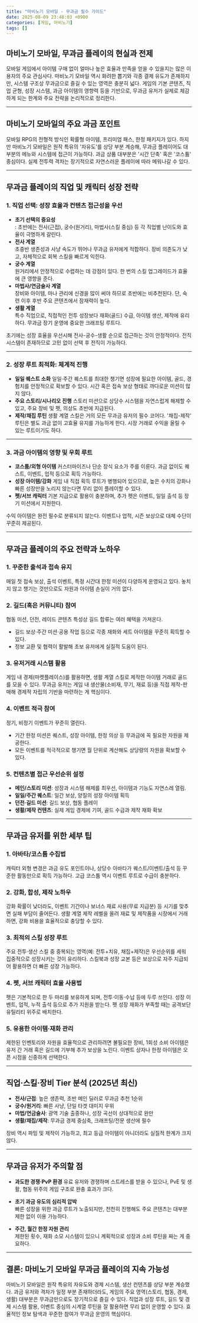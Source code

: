 ```yaml
---
title: "마비노기 모바일 - 무과금 필수 가이드"
date: 2025-08-09 23:48:03 +0900
categories: [게임, 마비노기]
tags: []
---
```


## 마비노기 모바일, 무과금 플레이의 현실과 전제

모바일 게임에서 아이템 구매 없이 얼마나 높은 효율과 만족을 얻을 수 있을지는 많은 이용자의 주요 관심사다. 마비노기 모바일 역시 화려한 뽑기와 각종 결제 유도가 존재하지만, 시스템 구조상 무과금으로 즐길 수 있는 영역은 충분히 넓다. 게임의 기본 콘텐츠, 직업 균형, 성장 시스템, 과금 아이템의 영향력 등을 기반으로, 무과금 유저가 실제로 체감하게 되는 한계와 주요 전략을 논리적으로 정리한다.

---

## 마비노기 모바일의 주요 과금 포인트

모바일 RPG의 전형적 방식인 확률형 아이템, 프리미엄 패스, 한정 패키지가 있다. 하지만 마비노기 모바일은 원작 특유의 '자유도'를 상당 부분 계승해, 무과금 플레이어도 대부분의 메뉴와 시스템에 접근이 가능하다. 과금 상품 대부분은 '시간 단축' 혹은 '코스튬' 중심이다. 실제 전투력 격차는 장기적으로 자연스러운 플레이에 따라 메워나갈 수 있다.

---

## 무과금 플레이의 직업 및 캐릭터 성장 전략

### 1. 직업 선택: 성장 효율과 컨텐츠 접근성을 우선

- **초기 선택의 중요성**  
: 초반에는 전사(근접), 궁수(원거리), 마법사(스킬 중심) 등 각 직업별 난이도와 효율이 극명하게 갈린다.  
- **전사 계열**  
초중반 생존성과 사냥 속도가 뛰어나 무과금 유저에게 적합하다. 장비 의존도가 낮고, 자체적으로 회복 스킬을 빠르게 익힌다.
- **궁수 계열**  
원거리에서 안정적으로 수렵하는 데 강점이 있다. 한 번의 스킬 업그레이드가 효율에 큰 영향을 준다.
- **마법사/연금술사 계열**  
장비와 아이템, 마나 관리에 신경을 많이 써야 하므로 초반에는 비추천된다. 단, 숙련 이후 후반 주요 콘텐츠에서 잠재력이 높다.
- **생활 계열**  
특수 직업으로, 직접적인 전투 성장보다 재화(골드) 수급, 아이템 생산, 제작에 유리하다. 무과금 장기 운영에 중요한 크래프팅 루트다.

초기에는 성장 효율을 우선시해 전사-궁수-생활 순으로 접근하는 것이 안정적이다. 전직 시스템이 존재하므로 고민 없이 선택 후 전직이 가능하다.

---

### 2. 성장 루트 최적화: 체계적 진행

- **일일 퀘스트 소화**
일일·주간 퀘스트를 최대한 챙기면 성장에 필요한 아이템, 골드, 경험치를 안정적으로 확보할 수 있다. 시간 혹은 접속 보상 형태로 까다로운 미션이 많지 않다.
- **주요 스토리/시나리오 진행**
스토리 미션으로 상당수 시스템을 자연스럽게 해제할 수 있고, 주요 장비 및 펫, 의상도 초반에 지급된다.
- **제작/채집 루틴**
생활 계열 스킬은 거의 모든 무과금 유저의 필수 코어다. '채집-제작' 루틴은 별도 과금 없이 고효율 유지를 가능하게 한다. 시장 거래로 수익을 올릴 수 있는 루트이기도 하다.

---

### 3. 과금 아이템의 영향 및 우회 루트

- **코스튬/외형 아이템**
커스터마이즈나 단순 장식 요소가 주를 이룬다. 과금 없이도 퀘스트, 이벤트, 업적 등으로 획득 가능하다.
- **성장 아이템/강화**
게임 내 직접 획득 루트가 병행되어 있으므로, 높은 수치의 강화나 빠른 성장만을 노리지 않는다면 무리 없이 플레이할 수 있다.
- **펫/서브 캐릭터**
기본 지급으로 활용이 충분하며, 추가 펫은 이벤트, 일일 출석 등 장기 미션에서 지원한다.

수익 아이템은 완전 필수로 분류되지 않는다. 이벤트나 업적, 시즌 보상으로 대체 수단이 꾸준히 제공된다.

---

## 무과금 플레이의 주요 전략과 노하우

### 1. 꾸준한 출석과 접속 유지

매일 첫 접속 보상, 출석 이벤트, 특정 시간대 한정 미션이 다양하게 운영되고 있다. 놓치지 않고 챙기는 것만으로도 자원과 아이템 손실이 거의 없다.

### 2. 길드(혹은 커뮤니티) 참여

협동 미션, 던전, 레이드 콘텐츠 특성상 길드 합류는 여러 혜택을 가져온다.  
- 길드 보상·주간 미션·공용 작업 등으로 각종 재화와 세트 아이템을 꾸준히 획득할 수 있다.
- 정보 교환 및 협력이 활발해 초보 유저에게 실질적 도움이 된다.

### 3. 유저거래 시스템 활용

게임 내 경제(마켓플레이스)를 활용하면, 생활 계열 스킬로 제작한 아이템 거래로 골드를 모을 수 있다. 무과금 유저는 게임 내 생산물(소비재, 무기, 재료 등)을 직접 제작-판매해 경제적 자립의 기반을 마련하는 게 핵심이다.

### 4. 이벤트 적극 참여

정기, 비정기 이벤트가 꾸준히 열린다.  
- 기간 한정 미션은 퀘스트, 성장 아이템, 한정 의상 등 무과금에 꼭 필요한 자원을 제공한다.
- 모든 이벤트를 적극적으로 챙기면 월 단위로 계산해도 상당량의 자원을 확보할 수 있다.

### 5. 컨텐츠별 접근 우선순위 설정

- **메인/스토리 미션**: 성장과 시스템 해제를 최우선, 아이템과 기능도 자연스레 열림.
- **일일/주간 퀘스트**: 일간 보상, 양질의 성장 아이템 획득
- **던전·길드 미션**: 길드 보상, 협동 플레이
- **생활/제작 컨텐츠**: 실제 게임 경제에 기여, 골드 수급과 제작 재화 확보

---

## 무과금 유저를 위한 세부 팁

### 1. 아바타/코스튬 수집법

캐릭터 외형 변경은 과금 유도 포인트이나, 상당수 아바타가 퀘스트/이벤트/출석 등 꾸준한 활동만으로 획득 가능하다. 고급 코스튬 역시 이벤트 루트로 수급이 충분하다.

### 2. 강화, 합성, 제작 노하우

강화 확률이 낮더라도, 이벤트 기간이나 보너스 재료 사용(무료 지급분) 등 시기를 맞추면 실패 부담이 줄어든다. 생활 계열 제작 레벨을 올려 재료 및 제작품을 시장에서 거래하면, 강화 비용을 효율적으로 충당할 수 있다.

### 3. 최적의 스킬 성장 루트

주요 전투·생산 스킬 중 중복되는 영역(예: 전투+치유, 채집+제작)은 우선순위를 세워 집중적으로 성장시키는 것이 유리하다. 스킬북과 성장 교본 등은 보상으로 자주 지급되어 활용하면 더 빠른 성장 가능하다.

### 4. 펫, 서브 캐릭터 효율 사용법

펫은 기본적으로 한 두 마리를 보유하게 되며, 전투·이동·수납 등에 두루 쓰인다. 성장 이벤트, 업적, 누적 출석 등으로 추가 지원을 받는다. 펫 성장 재화가 부족할 때는 공격보단 유틸리티 위주로 배치한다.

### 5. 유용한 아이템·재화 관리

제한된 인벤토리와 자원을 효율적으로 관리하려면 불필요한 장비, 1회성 소비 아이템은 유저 간 거래 혹은 길드에 기부해 추가 보상을 노린다. 이벤트 상자나 한정 아이템은 오픈 시점을 신중하게 선택한다.

---

## 직업·스킬·장비 Tier 분석 (2025년 최신)

- **전사/근접**: 높은 생존력, 초반 메인 딜러로 무과금 추천 1순위
- **궁수/원거리**: 빠른 사냥, 단일 타겟 대미지 우위
- **마법/연금술사**: 광역 기술 출중하나, 성장 곡선이 상대적으로 완만
- **생활/채집/제작**: 무과금 경제 중심축, 크래프팅/전문 생산에 필수

장비 역시 파밍 및 제작이 가능하고, 최고 등급 아이템이 아니더라도 실질적 한계가 크지 않다.

---

## 무과금 유저가 주의할 점

- **과도한 경쟁·PvP 환경**
유료 유저와 경쟁하며 스트레스를 받을 수 있으나, PvE 및 생활, 협동 위주의 게임 구조로 완충 효과가 크다.

- **초기 과금 유도의 심리적 압박**  
빠른 성장을 위한 과금 루트가 노출되지만, 천천히 진행해도 주요 콘텐츠는 대부분 제한 없이 이용 가능하다.

- **주간, 월간 한정 자원 관리**  
제한된 횟수, 재화 소모 시스템이 있으니 계획적으로 성장과 소비 루틴을 짜는 게 중요하다.

---

## 결론: 마비노기 모바일 무과금 플레이의 지속 가능성

마비노기 모바일은 원작 특유의 자유도와 경제 시스템, 생산 컨텐츠를 상당 부분 계승했다. 과금 유저와 격차가 일정 부분 존재하더라도, 게임의 주요 영역(스토리, 협동, 경제, 생활) 대부분은 무과금만으로도 장기적으로 즐길 수 있다. 직업과 성장 루트, 길드 및 경제 시스템 활용, 이벤트 중심의 시계열 루틴을 잘 활용하면 무리 없이 운영할 수 있다. 효율적인 정보 탐색과 꾸준한 참여가 무과금 운영의 핵심이다.